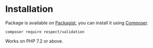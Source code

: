 # Installation

Package is available on [Packagist](http://packagist.org/packages/respect/validation),
you can install it using [Composer](http://getcomposer.org).

```shell
composer require respect/validation
```

Works on PHP 7.2 or above.
